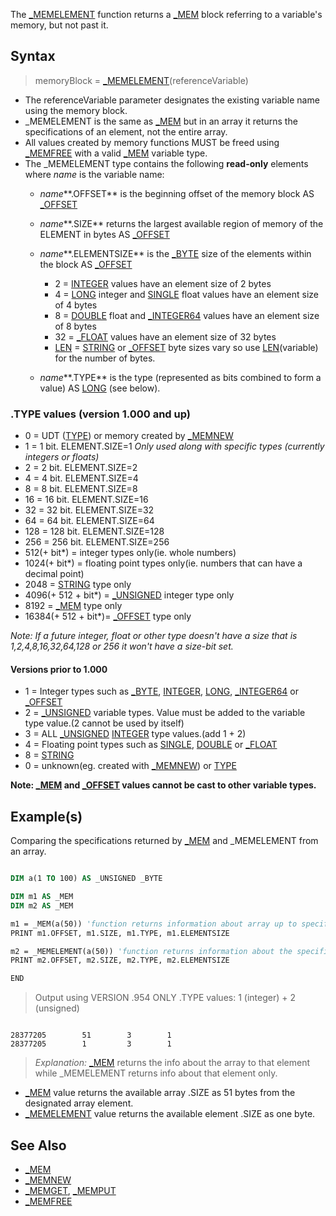 The [_MEMELEMENT](_MEMELEMENT) function returns a [_MEM](_MEM) block referring to a variable's memory, but not past it.

## Syntax

> memoryBlock = [_MEMELEMENT](_MEMELEMENT)(referenceVariable)

* The referenceVariable parameter designates the existing variable name using the memory block.
* _MEMELEMENT is the same as [_MEM](_MEM) but in an array it returns the specifications of an element, not the entire array.
* All values created by memory functions MUST be freed using [_MEMFREE](_MEMFREE) with a valid [_MEM](_MEM) variable type.
* The _MEMELEMENT type contains the following **read-only** elements where *name* is the variable name:
  * *name***.OFFSET** is the beginning offset of the memory block AS [_OFFSET](_OFFSET)
  * *name***.SIZE** returns the largest available region of memory of the ELEMENT in bytes AS [_OFFSET](_OFFSET)
  * *name***.ELEMENTSIZE** is the [_BYTE](_BYTE) size of the elements within the block AS [_OFFSET](_OFFSET)

    * 2 = [INTEGER](INTEGER) values have an element size of 2 bytes
    * 4 = [LONG](LONG) integer and [SINGLE](SINGLE) float values have an element size of 4 bytes
    * 8 = [DOUBLE](DOUBLE) float and [_INTEGER64](_INTEGER64) values have an element size of 8 bytes
    * 32 = [_FLOAT](_FLOAT) values have an element size of 32 bytes
    * [LEN](LEN) = [STRING](STRING) or [_OFFSET](_OFFSET) byte sizes vary so use [LEN](LEN)(variable) for the number of bytes.
  * *name***.TYPE** is the type (represented as bits combined to form a value) AS [LONG](LONG) (see below).

### .TYPE values (version 1.000 and up)

* 0 = UDT ([TYPE](TYPE)) or memory created by [_MEMNEW](_MEMNEW)
* 1 = 1 bit. ELEMENT.SIZE=1 *Only used along with specific types (currently integers or floats)*
* 2 = 2 bit. ELEMENT.SIZE=2
* 4 = 4 bit. ELEMENT.SIZE=4
* 8 = 8 bit. ELEMENT.SIZE=8 
* 16 = 16 bit. ELEMENT.SIZE=16
* 32 = 32 bit. ELEMENT.SIZE=32
* 64 = 64 bit. ELEMENT.SIZE=64
* 128 = 128 bit. ELEMENT.SIZE=128
* 256 = 256 bit. ELEMENT.SIZE=256
* 512(+ bit*) = integer types only(ie. whole numbers)
* 1024(+ bit*) = floating point types only(ie. numbers that can have a decimal point)
* 2048 = [STRING](STRING) type only
* 4096(+ 512 + bit*) = [_UNSIGNED](_UNSIGNED) integer type only
* 8192 = [_MEM](_MEM) type only
* 16384(+ 512 + bit*)= [_OFFSET](_OFFSET) type only

*Note: If a future integer, float or other type doesn't have a size that is 1,2,4,8,16,32,64,128 or 256 it won't have a size-bit set.*

#### Versions prior to 1.000

* 1 = Integer types such as [_BYTE](_BYTE), [INTEGER](INTEGER), [LONG](LONG), [_INTEGER64](_INTEGER64) or [_OFFSET](_OFFSET)
* 2 = [_UNSIGNED](_UNSIGNED) variable types. Value must be added to the variable type value.(2 cannot be used by itself)
* 3 = ALL [_UNSIGNED](_UNSIGNED) [INTEGER](INTEGER) type values.(add 1 + 2)
* 4 = Floating point types such as [SINGLE](SINGLE), [DOUBLE](DOUBLE) or [_FLOAT](_FLOAT)
* 8 = [STRING](STRING) 
* 0 = unknown(eg. created with [_MEMNEW](_MEMNEW)) or [TYPE](TYPE)

**Note: [_MEM](_MEM) and [_OFFSET](_OFFSET) values cannot be cast to other variable types.**

## Example(s)

Comparing the specifications returned by [_MEM](_MEM) and _MEMELEMENT from an array.

```vb

DIM a(1 TO 100) AS _UNSIGNED _BYTE

DIM m1 AS _MEM
DIM m2 AS _MEM

m1 = _MEM(a(50)) 'function returns information about array up to specific element
PRINT m1.OFFSET, m1.SIZE, m1.TYPE, m1.ELEMENTSIZE

m2 = _MEMELEMENT(a(50)) 'function returns information about the specific element
PRINT m2.OFFSET, m2.SIZE, m2.TYPE, m2.ELEMENTSIZE

END 

```

> Output using VERSION .954 ONLY .TYPE values: 1 (integer) + 2 (unsigned)

```text

28377205        51        3        1
28377205        1         3        1 

```

> *Explanation:* [_MEM](_MEM) returns the info about the array to that element while _MEMELEMENT returns info about that element only.

  * [_MEM](_MEM) value returns the available array .SIZE as 51 bytes from the designated array element.
  * [_MEMELEMENT](_MEMELEMENT) value returns the available element .SIZE as one byte.

## See Also

* [_MEM](_MEM)
* [_MEMNEW](_MEMNEW)
* [_MEMGET](_MEMGET), [_MEMPUT](_MEMPUT)
* [_MEMFREE](_MEMFREE)
